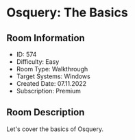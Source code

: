 ﻿# Osquery: The Basics

## Room Information
- ID: 574
- Difficulty: Easy
- Room Type: Walkthrough
- Target Systems: Windows
- Created Date: 07.11.2022
- Subscription: Premium

## Room Description
Let's cover the basics of Osquery.
